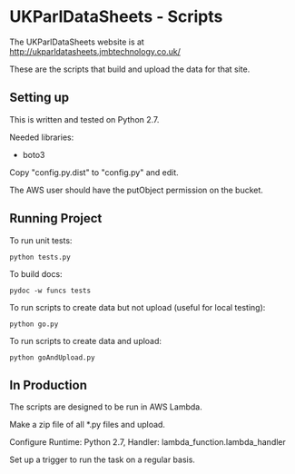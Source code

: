 # UKParlDataSheets - Scripts

The UKParlDataSheets website is at http://ukparldatasheets.jmbtechnology.co.uk/

These are the scripts that build and upload the data for that site.

## Setting up

This is written and tested on Python 2.7.

Needed libraries:

  *  boto3

Copy "config.py.dist" to "config.py" and edit.

The AWS user should have the putObject permission on the bucket.

## Running Project

To run unit tests:

    python tests.py

To build docs:

    pydoc -w funcs tests

To run scripts to create data but not upload (useful for local testing):

    python go.py

To run scripts to create data and upload:

    python goAndUpload.py

## In Production

The scripts are designed to be run in AWS Lambda.

Make a zip file of all *.py files and upload.

Configure Runtime: Python 2.7, Handler: lambda_function.lambda_handler

Set up a trigger to run the task on a regular basis.
